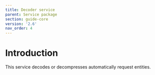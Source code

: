 ```yaml
---
title: Decoder service
parent: Service package
section: guide-core
version: '2.6'
nav_order: 4
---
```

# Introduction

This service decodes or decompresses automatically request entities.
